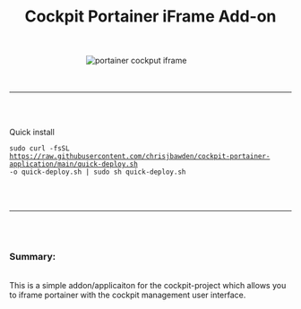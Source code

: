 <div align="center"><h1>Cockpit Portainer iFrame Add-on</h1></div>
<br>
<br>
<div style="width: 90%;" align="center">
<img src="https://github.com/chrisjbawden/cockpit-portainer-application/blob/main/misc/Image%20001%20-%202024010658.png?raw=true" alt="portainer cockput iframe">
</div>
<br>
<br>
<hr>
<br>
<br>

Quick install

<code>sudo curl -fsSL https://raw.githubusercontent.com/chrisjbawden/cockpit-portainer-application/main/quick-deploy.sh -o quick-deploy.sh | sudo sh quick-deploy.sh</code>

<br>
<br>
<hr>
<br>
<br>
<h3>Summary:</h3>
<br>
This is a simple addon/applicaiton for the cockpit-project which allows you to iframe portainer with the cockpit management user interface. 

